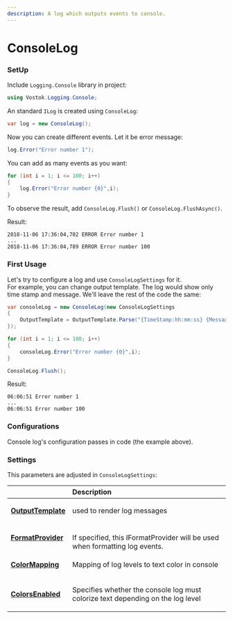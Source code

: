 ```yaml
---
description: A log which outputs events to console.
---
```


# ConsoleLog

### SetUp

Include `Logging.Console` library in project:

```csharp
using Vostok.Logging.Console;
```

 An standard `ILog` is created using  `ConsoleLog`:

```csharp
var log = new ConsoleLog();
```

Now you can create different events. Let it be error message:

```csharp
log.Error("Error number 1");
```

You can add as many events as you want: 

```csharp
for (int i = 1; i <= 100; i++)
{
    log.Error("Error number {0}",i);
}
```

To observe the result, add `ConsoleLog.Flush()` or `ConsoleLog.FlushAsync()`. 

Result:

```aspnet
2018-11-06 17:36:04,702 ERROR Error number 1
...
2018-11-06 17:36:04,789 ERROR Error number 100
```

### First Usage

Let's try to configure a log and use `ConsoleLogSettings` for it.   
For example, you can change output template. The log would show only time stamp and message. We'll leave the rest of the code the same:

```csharp
var consoleLog = new ConsoleLog(new ConsoleLogSettings
{
    OutputTemplate = OutputTemplate.Parse("{TimeStamp:hh:mm:ss} {Message}{NewLine}")
});

for (int i = 1; i <= 100; i++)
{
    consoleLog.Error("Error number {0}",i);
}

ConsoleLog.Flush();
```

Result:

```text
06:06:51 Error number 1
...
06:06:51 Error number 100
```

### Configurations 

Console log's configuration passes in code \(the example above\). 

### Settings

This parameters are adjusted in `ConsoleLogSettings`:

<table>
  <thead>
    <tr>
      <th style="text-align:left">
        <p></p>
        <p></p>
      </th>
      <th style="text-align:left">Description</th>
    </tr>
  </thead>
  <tbody>
    <tr>
      <td style="text-align:left">
        <p></p>
        <p><a href="https://github.com/vostok/logging.console/blob/master/Vostok.Logging.Console/ConsoleLogSettings.cs"><b>OutputTemplate</b></a>
        </p>
      </td>
      <td style="text-align:left">
        <p></p>
        <p>used to render log messages</p>
      </td>
    </tr>
    <tr>
      <td style="text-align:left">
        <p></p>
        <p><a href="https://github.com/vostok/logging.console/blob/master/Vostok.Logging.Console/ConsoleLogSettings.cs"><b>FormatProvider</b></a>
        </p>
      </td>
      <td style="text-align:left">
        <br />If specified, this IFormatProvider will be used when formatting log events.</td>
    </tr>
    <tr>
      <td style="text-align:left">
        <p></p>
        <p><a href="https://github.com/vostok/logging.console/blob/master/Vostok.Logging.Console/ConsoleLogSettings.cs"><b>ColorMapping</b></a>
        </p>
      </td>
      <td style="text-align:left">
        <p></p>
        <p>Mapping of log levels to text color in console</p>
      </td>
    </tr>
    <tr>
      <td style="text-align:left">
        <p></p>
        <p><a href="https://github.com/vostok/logging.console/blob/master/Vostok.Logging.Console/ConsoleLogSettings.cs"><b>ColorsEnabled</b></a><b></b>
        </p>
      </td>
      <td style="text-align:left">
        <p></p>
        <p>Specifies whether the console log must colorize text depending on the
          log level</p>
      </td>
    </tr>
  </tbody>
</table>



